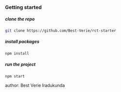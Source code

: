 ### Getting started

##### clone the repo

```Bash 
git clone https://github.com/Best-Verie/rct-starter
```
##### install packages
```Bash 
npm install
```
##### run the project
```Bash
npm start 
```
author: Best Verie Iradukunda

